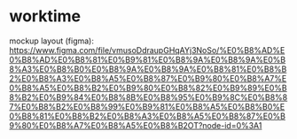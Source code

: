 # worktime
mockup layout (figma): https://www.figma.com/file/vmusoDdraupGHqAYj3NoSo/%E0%B8%AD%E0%B8%AD%E0%B8%81%E0%B9%81%E0%B8%9A%E0%B8%9A%E0%B8%A3%E0%B8%B0%E0%B8%9A%E0%B8%9A%E0%B8%81%E0%B8%B2%E0%B8%A3%E0%B8%A5%E0%B8%87%E0%B9%80%E0%B8%A7%E0%B8%A5%E0%B8%B2%E0%B9%80%E0%B8%82%E0%B9%89%E0%B8%B2%E0%B9%84%E0%B8%8B%E0%B8%95%E0%B9%8C%E0%B8%87%E0%B8%B2%E0%B8%99%E0%B9%81%E0%B8%A5%E0%B8%B0%E0%B8%81%E0%B8%B2%E0%B8%A3%E0%B8%A5%E0%B8%87%E0%B9%80%E0%B8%A7%E0%B8%A5%E0%B8%B2OT?node-id=0%3A1 